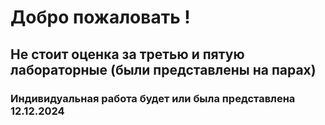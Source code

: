 # Добро пожаловать !
## Не стоит оценка за третью и пятую лабораторные (были представлены на парах)
### Индивидуальная работа будет или была представлена 12.12.2024